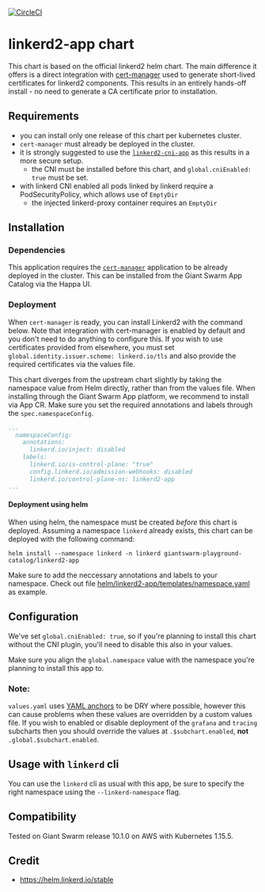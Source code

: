 [![CircleCI](https://circleci.com/gh/giantswarm/linkerd2-app.svg?style=shield)](https://circleci.com/gh/giantswarm/linkerd2-app)

# linkerd2-app chart

This chart is based on the official linkerd2 helm chart. The main difference it offers is a
direct integration with [cert-manager](https://cert-manager.io/) used to generate short-lived
certificates for linkerd2 components. This results in an entirely hands-off install - no
need to generate a CA certificate prior to installation.

## Requirements

- you can install only one release of this chart per kubernetes cluster.
- `cert-manager` must already be deployed in the cluster.
- it is strongly suggested to use the [`linkerd2-cni-app`](https://github.com/giantswarm/linkerd2-cni-app) as this results in a more secure setup.
  - the CNI must be installed before this chart, and `global.cniEnabled: true` must be set.
- with linkerd CNI enabled all pods linked by linkerd require a PodSecurityPolicy, which allows use of `EmptyDir`
  - the injected linkerd-proxy container requires an `EmptyDir`

## Installation

### Dependencies

This application requires the [`cert-manager`](https://github.com/giantswarm/cert-manager-app)
application to be already deployed in the cluster. This can be installed from the Giant Swarm
App Catalog via the Happa UI.

### Deployment

When `cert-manager` is ready, you can install Linkerd2 with the command below. Note that integration
with cert-manager is enabled by default and you don't need to do anything to configure this. If you
wish to use certificates provided from elsewhere, you must set `global.identity.issuer.scheme: linkerd.io/tls`
and also provide the required certificates via the values file.

This chart diverges from the upstream chart slightly by taking the namespace value from Helm
directly, rather than from the values file. When installing through the Giant Swarm App platform, we recommend
to install via App CR. Make sure you set the required annotations and labels through the `spec.namespaceConfig`.

```yaml
...
  namespaceConfig:
    annotations:
      linkerd.io/inject: disabled
    labels:
      linkerd.io/is-control-plane: "true"
      config.linkerd.io/admission-webhooks: disabled
      linkerd.io/control-plane-ns: linkerd2-app
...
```

#### Deployment using helm

When using helm, the namespace must be created _before_
this chart is deployed. Assuming a namespace `linkerd` already exists, this chart can be
deployed with the following command:

```text
helm install --namespace linkerd -n linkerd giantswarm-playground-catalog/linkerd2-app
```

Make sure to add the neccessary annotations and labels to your namespace. Check out file [helm/linkerd2-app/templates/namespace.yaml](helm/linkerd2-app/templates/namespace.yaml) as example.

## Configuration

We've set `global.cniEnabled: true`, so if you're planning to install this chart
without the CNI plugin, you'll need to disable this also in your values.

Make sure you align the `global.namespace` value with the namespace you're planning to install this
app to.

### Note:

`values.yaml` uses [YAML anchors](https://helm.sh/docs/chart_template_guide/yaml_techniques/#yaml-anchors) to
be DRY where possible, however this can cause problems when these values are overridden by a custom
values file. If you wish to enabled or disable deployment of the `grafana` and `tracing` subcharts
then you should override the values at `.$subchart.enabled`, **not** `.global.$subchart.enabled`.

## Usage with `linkerd` cli

You can use the `linkerd` cli as usual with this app, be sure to specify the right namespace using the `--linkerd-namespace` flag.

## Compatibility

Tested on Giant Swarm release 10.1.0 on AWS with Kubernetes 1.15.5.

## Credit

* https://helm.linkerd.io/stable
